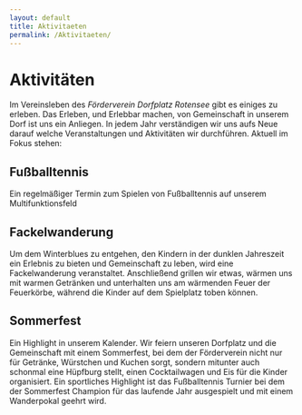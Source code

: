 ```yaml
---
layout: default
title: Aktivitaeten
permalink: /Aktivitaeten/
---
```


# Aktivitäten
Im Vereinsleben des *Förderverein Dorfplatz Rotensee* gibt es einiges zu erleben. Das Erleben, und Erlebbar machen, von Gemeinschaft in unserem Dorf ist uns ein Anliegen. In jedem Jahr verständigen wir uns aufs Neue darauf welche Veranstaltungen und Aktivitäten wir durchführen. Aktuell im Fokus stehen:

## Fußballtennis
Ein regelmäßiger Termin zum Spielen von Fußballtennis auf unserem Multifunktionsfeld

## Fackelwanderung
Um dem Winterblues zu entgehen, den Kindern in der dunklen Jahreszeit ein Erlebnis zu bieten und Gemeinschaft zu leben, wird eine Fackelwanderung veranstaltet. Anschließend grillen wir etwas, wärmen uns mit warmen Getränken und unterhalten uns am wärmenden Feuer der Feuerkörbe, während die Kinder auf dem Spielplatz toben können.

## Sommerfest
Ein Highlight in unserem Kalender. Wir feiern unseren Dorfplatz und die Gemeinschaft mit einem Sommerfest, bei dem der Förderverein nicht nur für Getränke, Würstchen und Kuchen sorgt, sondern mitunter auch schonmal eine Hüpfburg stellt, einen Cocktailwagen und Eis für die Kinder organisiert. Ein sportliches Highlight ist das Fußballtennis Turnier bei dem der Sommerfest Champion für das laufende Jahr ausgespielt und mit einem Wanderpokal geehrt wird.
